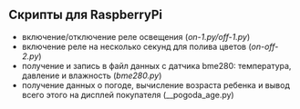 ## Скрипты для RaspberryPi

- включение/отключение реле освещения (_on-1.py/off-1.py_)
- включение реле на несколько секунд для полива цветов (_on-off-2.py_)
- получение и запись в файл данных с датчика bme280: температура, давление и влажность (_bme280.py_)
- получение данных о погоде, вычисление возраста ребенка и вывод всего этого на дисплей покупателя (__pogoda_age.py)

